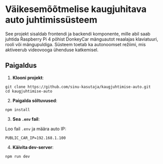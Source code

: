 # Väikesemõõtmelise kaugjuhitava auto juhtimissüsteem

See projekt sisaldab frontendi ja backendi komponente, mille abil saab juhtida Raspberry Pi 4 põhist DonkeyCar mänguautot reaalajas klaviatuuri, rooli või mängupuldiga. Süsteem toetab ka autonoomset režiimi, mis aktiveerub videovooga ühenduse katkemisel.



## Paigaldus

1. **Klooni projekt**:

```
git clone https://github.com/sinu-kasutaja/kaugjuhtimise-auto.git
cd kaugjuhtimise-auto
```

2. **Paigalda sõltuvused**:

```
npm install
```

3. **Sea `.env` fail**:

Loo fail `.env` ja määra auto IP:

```
PUBLIC_CAR_IP=192.168.1.100
```

4. **Käivita dev-server**:

```
npm run dev
```
